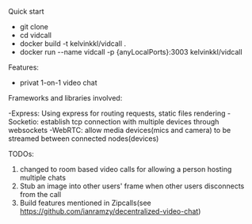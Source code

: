 Quick start
  - git clone 
  - cd vidcall
  - docker build -t kelvinkkl/vidcall .
  - docker run --name vidcall -p {anyLocalPorts}:3003 kelvinkkl/vidcall

Features:
  - privat 1-on-1 video chat

Frameworks and libraries involved:

  -Express: Using express for routing requests, static files rendering
  -Socketio: establish tcp connection with multiple devices through websockets
  -WebRTC: allow media devices(mics and camera) to be streamed between connected nodes(devices)

TODOs: 
  1. changed to room based video calls for allowing a person hosting multiple chats 
  2. Stub an image into other users' frame when other users disconnects from the call
  3. Build features mentioned in Zipcalls(see https://github.com/ianramzy/decentralized-video-chat)